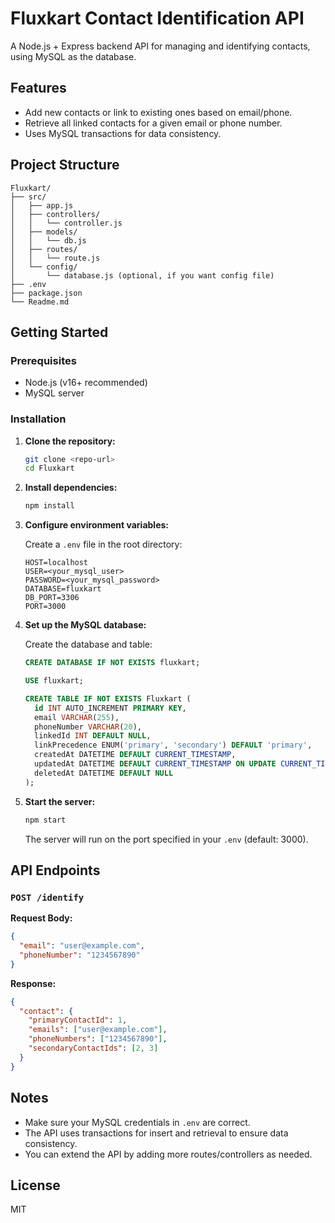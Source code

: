 # Fluxkart Contact Identification API

A Node.js + Express backend API for managing and identifying contacts, using MySQL as the database.

## Features

- Add new contacts or link to existing ones based on email/phone.
- Retrieve all linked contacts for a given email or phone number.
- Uses MySQL transactions for data consistency.

## Project Structure

```
Fluxkart/
├── src/
│   ├── app.js
│   ├── controllers/
│   │   └── controller.js
│   ├── models/
│   │   └── db.js
│   ├── routes/
│   │   └── route.js
│   └── config/
│       └── database.js (optional, if you want config file)
├── .env
├── package.json
└── Readme.md
```

## Getting Started

### Prerequisites

- Node.js (v16+ recommended)
- MySQL server

### Installation

1. **Clone the repository:**
   ```sh
   git clone <repo-url>
   cd Fluxkart
   ```

2. **Install dependencies:**
   ```sh
   npm install
   ```

3. **Configure environment variables:**

   Create a `.env` file in the root directory:

   ```
   HOST=localhost
   USER=<your_mysql_user>
   PASSWORD=<your_mysql_password>
   DATABASE=fluxkart
   DB_PORT=3306
   PORT=3000
   ```

4. **Set up the MySQL database:**

   Create the database and table:

   ```sql
   CREATE DATABASE IF NOT EXISTS fluxkart;

   USE fluxkart;

   CREATE TABLE IF NOT EXISTS Fluxkart (
     id INT AUTO_INCREMENT PRIMARY KEY,
     email VARCHAR(255),
     phoneNumber VARCHAR(20),
     linkedId INT DEFAULT NULL,
     linkPrecedence ENUM('primary', 'secondary') DEFAULT 'primary',
     createdAt DATETIME DEFAULT CURRENT_TIMESTAMP,
     updatedAt DATETIME DEFAULT CURRENT_TIMESTAMP ON UPDATE CURRENT_TIMESTAMP,
     deletedAt DATETIME DEFAULT NULL
   );
   ```

5. **Start the server:**
   ```sh
   npm start
   ```
   The server will run on the port specified in your `.env` (default: 3000).

## API Endpoints

### `POST /identify`

**Request Body:**
```json
{
  "email": "user@example.com",
  "phoneNumber": "1234567890"
}
```

**Response:**
```json
{
  "contact": {
    "primaryContactId": 1,
    "emails": ["user@example.com"],
    "phoneNumbers": ["1234567890"],
    "secondaryContactIds": [2, 3]
  }
}
```

## Notes

- Make sure your MySQL credentials in `.env` are correct.
- The API uses transactions for insert and retrieval to ensure data consistency.
- You can extend the API by adding more routes/controllers as needed.

## License

MIT
